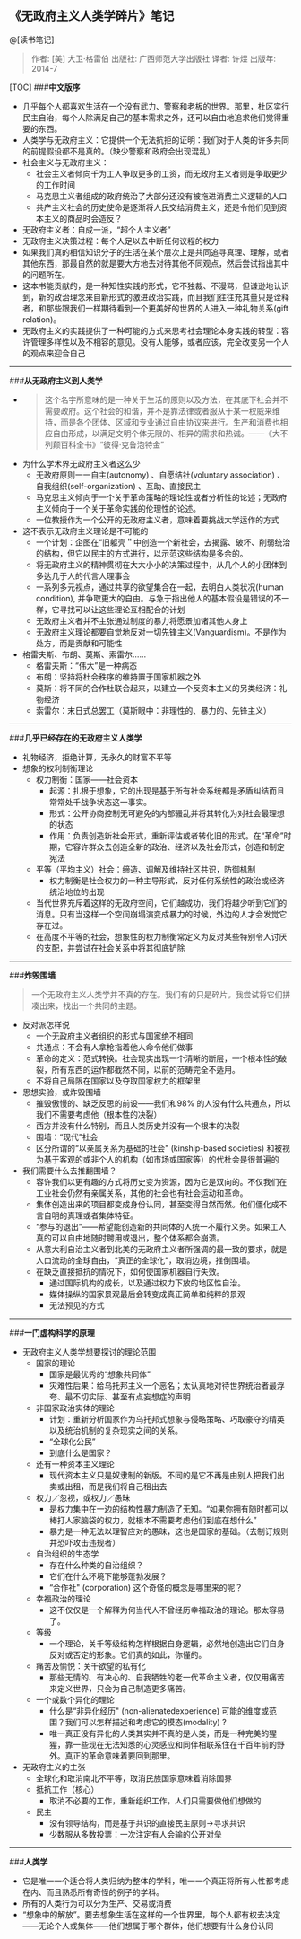                                                                                                                                                      
## 《无政府主义人类学碎片》笔记

@[读书笔记]

> 作者: [美] 大卫·格雷伯
出版社: 广西师范大学出版社
译者: 许煜
出版年: 2014-7

[TOC]
###**中文版序**
- 几乎每个人都喜欢生活在一个没有武力、警察和老板的世界。那里，杜区实行民主自治，每个人除满足自己的基本需求之外，还可以自由地追求他们觉得重要的东西。
- 人类学与无政府主义：它提供一个无法抗拒的证明：我们对于人类的许多共同的前提假设都不是真的。（缺少警察和政府会出现混乱）
- 社会主义与无政府主义：
	- 社会主义者倾向千为工人争取更多的工资，而无政府主义者则是争取更少的工作时间
	- 马克思主义者组成的政府统治了大部分还没有被拖进消费主义逻辑的人口
	- 共产主义社会的历史使命是逐渐将人民交给消费主义，还是令他们见到资本主义的商品时会造反？
- 无政府主义者：自成一派，“超个人主义者”
- 无政府主义决策过程：每个人足以去中断任何议程的权力
- 如果我们真的相信知识分子的生活在某个层次上是共同追寻真理、理解，或者其他东西，那最自然的就是要大方地去对待其他不同观点，然后尝试指出其中的问题所在。
- 这本书能贡献的，是一种知性实践的形式，它不独裁、不漫骂，但谦逊地认识到，新的政治理念来自新形式的激进政治实践，而且我们往往充其量只是诠释者，和那些跟我们一样期待看到一个更美好的世界的人进入一种礼物关系(gift relation)。
- 无政府主义的实践提供了一种可能的方式来思考社会理论本身实践的转型：容许管理多样性以及不相容的意见。没有人能够，或者应该，完全改变另一个人的观点来迎合自己

---------
###**从无政府主义到人类学**
- >这个名字所意味的是一种关于生活的原则以及方法，在其底下社会并不需要政府。这个社会的和谐，并不是靠法律或者服从于某一权威来维持，而是各个团体、区域和专业通过自由协议来进行。生产和消费也相应自由形成，以满足文明个体无限的、相异的需求和热诚。——《大不列颠百科全书》“彼得·克鲁泡特金”
- 为什么学术界无政府主义者这么少
	- 无政府原则一一自主(autonomy) 、自愿结社(voluntary association) 、自我组织(self-organization) 、互助、直接民主
	- 马克思主义倾向于一个关于革命策略的理论性或者分析性的论述；无政府主义倾向于一个关于革命实践的伦理性的论述。
	- 一位教授作为一个公开的无政府主义者，意味着要挑战大学运作的方式
- 这不表示无政府主义理论是不可能的
	- 一个计划：企图在“旧躯壳＂中创造一个新社会，去揭露、破坏、削弱统治的结构，但它以民主的方式进行，以示范这些结构是多余的。
	- 将无政府主义的精神贯彻在大大小小的决策过程中，从几个人的小团体到多达几于人的代言人理事会
	- 一系列多元视点，通过共享的欲望集合在一起，去明白人类状况(human condition), 并争取更大的自由。与急于指出他人的基本假设是错误的不一样，它寻找可以让这些理论互相配合的计划
	- 无政府主义者并不主张通过制度的暴力将愿景加诸其他人身上
	- 无政府主义理论都要自觉地反对一切先锋主义(Vanguardism)。不是作为处方，而是贡献和可能性
- 格雷夫斯、布朗、莫斯、索雷尔……
	- 格雷夫斯：“伟大”是一种病态
	- 布朗：坚持将杜会秩序的维持置于国家机器之外
	- 莫斯：将不同的合作杜联合起来，以建立一个反资本主义的另类经济：礼物经济
	- 索雷尔：末日式总罢工（莫斯眼中：非理性的、暴力的、先锋主义）

---------
###**几乎已经存在的无政府主义人类学**
- 礼物经济，拒绝计算，无永久的财富不平等
- 想象的权利制衡理论
	- 权力制衡：国家——社会资本
		- 起源：扎根于想象，它的出现是基于所有社会系统都是矛盾纠结而且常常处千战争状态这一事实。
		- 形式：公开协商控制无可避免的内部骚乱并将其转化为对社会最理想的状态
		- 作用：负责创造新社会形式，重新评估或者转化旧的形式。在“革命”时期，它容许群众去创造全新的政治、经济以及社会形式，创造和制定宪法
	- 平等（平均主义）社会：缔造、调解及维持社区共识，防御机制
		- 权力制衡是社会权力的一种主导形式，反对任何系统性的政治或经济统治地位的出现
	- 当代世界充斥着这样的无政府空间，它们越成功，我们将越少听到它们的消息。只有当这样一个空间崩塌演变成暴力的时候，外边的人才会发觉它存在过。
	- 在高度不平等的社会，想象性的权力制衡常定义为反对某些特别令人讨厌的支配，并尝试在社会关系中将其彻底铲除

---------
###**炸毁围墙**
>一个无政府主义人类学并不真的存在。我们有的只是碎片。我尝试将它们拼凑出来，找出一个共同的主题。

- 反对派怎样说
	- 一个无政府主义者组织的形式与国家绝不相同
	- 共通点：不会有人拿枪指着他人命令他们做事
	- 革命的定义：范式转换。社会现实出现一个清晰的断层，一个根本性的破裂，所有东西的运作都截然不同，以前的范畴完全不适用。
	- 不将自己局限在国家以及夺取国家权力的框架里
- 思想实验，或炸毁围墙
	- 摧毁傲慢的、缺乏反思的前设——我们和98% 的人没有什么共通点，所以我们不需要考虑他（根本性的决裂）
	- 西方并没有什么特别，而且人类历史并没有一个根本的决裂
	- 围墙：“现代”社会
	- 区分所谓的“以亲属关系为基础的社会" (kinship-based societies) 和被视为基于客观的或非个人的机构（如市场或国家等）的代杜会是很普遍的
- 我们需要什么去推翻围墙？
	- 容许我们以更有趣的方式将历史变为资源，因为它是双向的。不仅我们在工业社会仍然有亲属关系，其他的社会也有社会运动和革命。
	- 集体创造出来的项目都变成身份认同，甚至变得自然而然。他们僵化成不言自明的真理或者集体特征。
	- “参与的退出”——希望能创造新的共同体的人统一不履行义务。如果工人真的可以自由地随时聘用或退出，整个体系都会崩溃。
	- 从意大利自治主义者到北美的无政府主义者所强调的最一致的要求，就是人口流动的全球自由，“真正的全球化”，取消边境，推倒围墙。
	- 在缺乏直接抵抗的情况下，如何使国家机器自行失效。
		- 通过国际机构的成长，以及通过权力下放的地区性自治。
		- 媒体操纵的国家景观最后会转变成真正简单和纯粹的景观
		- 无法预见的方式

---------
###**一门虚构科学的原理**
- 无政府主义人类学想要探讨的理论范围
	- 国家的理论
		- 国家是最优秀的“想象共同体”
		- 灾难性后果：给乌托邦主义一个恶名；太认真地对待世界统治者最浮夸、最不切实际、甚至有点妄想症的声明
	- 非国家政治实体的理论
		- 计划：重新分析国家作为乌托邦式想象与侵略策略、巧取豪夺的精英以及统治机制的复杂现实之间的关系。
		- “全球化公民”
		- 到底什么是国家？
	- 还有一种资本主义理论
		- 现代资本主义只是奴隶制的新版。不同的是它不再是由别人把我们出卖或出租，而是我们将自己租出去
	- 权力／忽视，或权力／愚昧
		- 是权力集中在一边的结构性暴力制造了无知。“如果你拥有随时都可以棒打人家脑袋的权力，就根本不需要考虑他们到底在想什么”
		- 暴力是一种无法以理智应对的愚昧，这也是国家的基础。（去制订规则井恐吓攻击违规者）
	- 自治组织的生态学
		- 存在什么种类的自治组织？
		- 它们在什么环境下能够蓬勃发展？
		- “合作社" (corporation) 这个奇怪的概念是哪里来的呢？
	- 幸福政治的理论
		- 这不仅仅是一个解释为何当代人不曾经历幸福政治的理论。那太容易了。
	- 等级
		- 一个理论，关千等级结构怎样根据自身逻辑，必然地创造出它们自身反对或否定的形象。它们真的如此，你懂的。
	- 痛苦及愉悦：关千欲望的私有化
		- 那些无情的、有决心的、自我牺牲的老一代革命主义者，仅仅用痛苦来定义世界，只会为自己制造更多痛苦。
	- 一个或数个异化的理论
		- 什么是“非异化经历" (non-alienatedexperience) 可能的维度或范围？我们可以怎样描述和考虑它的模态(modality) ?
		- 唯一真正没有异化的人类其实并不真的是人类，而是一种完美的猩猩，靠一些现在无法知悉的心灵感应和同伴相联系住在千百年前的野外。真正的革命意味着要回到那里。
- 无政府主义的主张
	- 全球化和取消南北不平等，取消民族国家意味着消除国界
	- 抵抗工作（核心）
		- 取消不必要的工作，重新组织工作，人们只需要做他们想做的
	- 民主
		- 没有领导结构，而是基于共识的直接民主原则→寻求共识
		- 少数服从多数投票：一次注定有人会输的公开对垒

---------
###**人类学**
- 它是唯一一个适合将人类归纳为整体的学科，唯一一个真正将所有人性都考虑在内、而且熟悉所有奇怪的例子的学科。
- 所有的人类行为可以分为生产、交易或消费
- “想象中的解放”。要去想象生活在这样的一个世界里，每个人都有权去决定——无论个人或集体——他们想属于哪个群体，他们想要有什么身份认同
